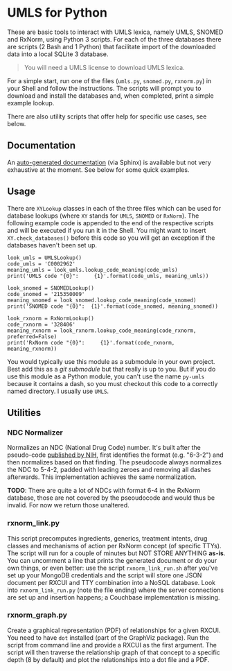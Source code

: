 UMLS for Python
===============

These are basic tools to interact with UMLS lexica, namely UMLS, SNOMED and RxNorm, using Python 3 scripts.
For each of the three databases there are scripts (2 Bash and 1 Python) that facilitate import of the downloaded data into a local SQLite 3 database.

> You will need a UMLS license to download UMLS lexica.

For a simple start, run one of the files (`umls.py`, `snomed.py`, `rxnorm.py`) in your Shell and follow the instructions.
The scripts will prompt you to download and install the databases and, when completed, print a simple example lookup.

There are also utility scripts that offer help for specific use cases, see below.

Documentation
-------------

An [auto-generated documentation](http://chb.github.io/py-umls/) (via Sphinx) is available but not very exhaustive at the moment.
See below for some quick examples.

Usage
-----

There are `XYLookup` classes in each of the three files which can be used for database lookups (where `XY` stands for `UMLS`, `SNOMED` or `RxNorm`).
The following example code is appended to the end of the respective scripts and will be executed if you run it in the Shell.
You might want to insert `XY.check_databases()` before this code so you will get an exception if the databases haven't been set up.

    look_umls = UMLSLookup()
    code_umls = 'C0002962'
    meaning_umls = look_umls.lookup_code_meaning(code_umls)
    print('UMLS code "{0}":     {1}'.format(code_umls, meaning_umls))
    
    look_snomed = SNOMEDLookup()
    code_snomed = '215350009'
    meaning_snomed = look_snomed.lookup_code_meaning(code_snomed)
    print('SNOMED code "{0}":  {1}'.format(code_snomed, meaning_snomed))
    
    look_rxnorm = RxNormLookup()
    code_rxnorm = '328406'
    meaning_rxnorm = look_rxnorm.lookup_code_meaning(code_rxnorm, preferred=False)
    print('RxNorm code "{0}":     {1}'.format(code_rxnorm, meaning_rxnorm))

You would typically use this module as a submodule in your own project.
Best add this as a _git submodule_ but that really is up to you.
But if you do use this module as a Python module, you can't use the name `py-umls` because it contains a dash, so you must checkout this code to a correctly named directory.
I usually use `UMLS`.

Utilities
---------

### NDC Normalizer

Normalizes an NDC (National Drug Code) number.
It's built after the pseudo-code [published by NIH](http://www.nlm.nih.gov/research/umls/rxnorm/NDC_Normalization_Code.rtf), first identifies the format (e.g. "6-3-2") and then normalizes based on that finding.
The pseudocode always normalizes the NDC to 5-4-2, padded with leading zeroes and removing all dashes afterwards.
This implementation achieves the same normalization.

**TODO**: There are quite a lot of NDCs with format 6-4 in the RxNorm database, those are not covered by the pseoudocode and would thus be invalid.
For now we return those unaltered.

### rxnorm_link.py

This script precomputes ingredients, generics, treatment intents, drug classes and mechanisms of action per RxNorm concept (of specific TTYs).
The script will run for a couple of minutes but NOT STORE ANYTHING **as-is**.
You can uncomment a line that prints the generated document or do your own things, or even better:
use the script `rxnorm_link_run.sh` after you've set up your MongoDB credentials and the script will store one JSON document per RXCUI and TTY combination into a NoSQL database.
Look into `rxnorm_link_run.py` (note the file ending) where the server connections are set up and insertion happens; a Couchbase implementation is missing.

### rxnorm_graph.py

Create a graphical representation (PDF) of relationships for a given RXCUI.
You need to have `dot` installed (part of the GraphViz package).
Run the script from command line and provide a RXCUI as the first argument.
The script will then traverse the relationship graph of that concept to a specific depth (8 by default) and plot the relationships into a dot file and a PDF.
